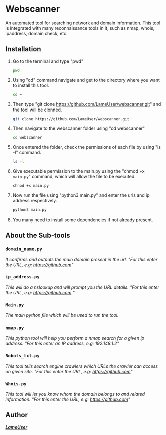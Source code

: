# Webscanner

An automated tool for searching network and domain information. This tool is integrated with many reconnaissance tools in it, such as nmap, whois, ipaddress, domain check, etc. 


## Installation

1. Go to the terminal and type "pwd"
   ```sh
   pwd
   ```

2. Using "cd" command navigate and get to the directory where you want to install this tool.
   ```sh
   cd ~ 
   ```

3. Then type "git clone https://github.com/LameUser/webscanner.git" and the tool will be clonned.
   ```sh
   git clone https://github.com/LameUser/webscanner.git
   ```

4. Then navigate to the webscanner folder using "cd webscanner"
   ```sh
   cd webscanner
   ```
   
6. Once entered the folder, check the permissions of each file by using "ls -l" command.
   ```sh
   ls -l
   ```

7. Give executable permission to the main.py using the "chmod +x `main.py`" command, which will allow the file to be executed.
   ```sh
   chnod +x main.py
   ```
   
8. Now run the file using "python3 main.py" and enter the urls and ip address respectively.
   ```sh
   python3 main.py
   ```
   
9. You many need to install some dependencies if not already present.




## About the Sub-tools

### `domain_name.py`

_It confirms and outputs the main domain present in the url.
"For this enter the URL, e.g: https://github.com"_

### `ip_address.py`

_This will do a nslookup and will prompt you the URL details.
"For this enter the URL, e.g: https://github.com "_

### `Main.py`

_The main python file which will be used to run the tool._

### `nmap.py`

_This python tool will help you perform a nmap search for a given ip address.
"For this enter an IP address, e.g: 192.148.1.2"_

### `Robots_txt.py`

_This tool tells search engine crawlers which URLs the crawler can access on given site.
"For this enter the URL, e.g: https://github.com"_


### `Whois.py`

_This tool will let you know whom the domain belongs to and related information.
"For this enter the URL, e.g: https://github.com"_


## Author

**_[LameUser](https://github.com/LameUser)_**
